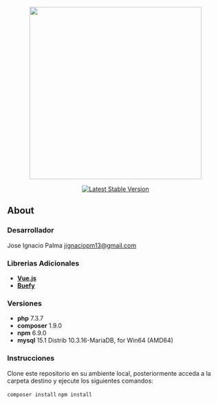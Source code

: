 <p align="center"><img src="https://res.cloudinary.com/dtfbvvkyp/image/upload/v1566331377/laravel-logolockup-cmyk-red.svg" width="400"></p>

<p align="center">
<a href="https://packagist.org/packages/laravel/framework"><img src="https://poser.pugx.org/laravel/framework/v/stable.svg" alt="Latest Stable Version"></a>
</p>

## About

### Desarrollador

Jose Ignacio Palma [jignaciopm13@gmail.com](mailto:jignaciopm13@gmail.com)

### Librerias Adicionales

- **[Vue.js](https://vuejs.org/)**
- **[Buefy](https://buefy.org/)**

### Versiones

- **php** 7.3.7
- **composer** 1.9.0
- **npm** 6.9.0
- **mysql**  15.1 Distrib 10.3.16-MariaDB, for Win64 (AMD64)

### Instrucciones

Clone este repositorio en su ambiente local, posteriormente acceda a la carpeta destino y ejecute los siguientes comandos:

```composer install```
```npm install```
